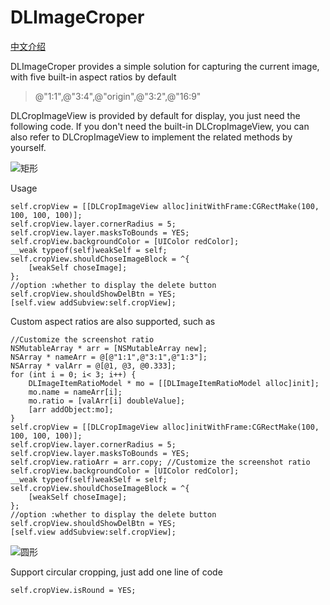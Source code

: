 # DLImageCroper

[中文介绍](https://github.com/vitasapple/DLImageCroper/blob/main/chinese.md)

DLImageCroper provides a simple solution for capturing the current image, with five built-in aspect ratios by default

> @"1:1",@"3:4",@"origin",@"3:2",@"16:9"

DLCropImageView is provided by default for display, you just need the following code. If you don't need the built-in DLCropImageView, you can also refer to DLCropImageView to implement the related methods by yourself.

![矩形](https://static01.imgkr.com/temp/fa8b71e4a6f84362b574798001bf036c.GIF)

Usage

```
self.cropView = [[DLCropImageView alloc]initWithFrame:CGRectMake(100, 100, 100, 100)];
self.cropView.layer.cornerRadius = 5;
self.cropView.layer.masksToBounds = YES;
self.cropView.backgroundColor = [UIColor redColor];
__weak typeof(self)weakSelf = self;
self.cropView.shouldChoseImageBlock = ^{
    [weakSelf choseImage];
};
//option :whether to display the delete button
self.cropView.shouldShowDelBtn = YES;
[self.view addSubview:self.cropView];
```

Custom aspect ratios are also supported, such as

```
//Customize the screenshot ratio
NSMutableArray * arr = [NSMutableArray new];
NSArray * nameArr = @[@"1:1",@"3:1",@"1:3"];
NSArray * valArr = @[@1, @3, @0.333];
for (int i = 0; i< 3; i++) {
    DLImageItemRatioModel * mo = [[DLImageItemRatioModel alloc]init];
    mo.name = nameArr[i];
    mo.ratio = [valArr[i] doubleValue];
    [arr addObject:mo];
}
self.cropView = [[DLCropImageView alloc]initWithFrame:CGRectMake(100, 100, 100, 100)];
self.cropView.layer.cornerRadius = 5;
self.cropView.layer.masksToBounds = YES;
self.cropView.ratioArr = arr.copy; //Customize the screenshot ratio
self.cropView.backgroundColor = [UIColor redColor];
__weak typeof(self)weakSelf = self;
self.cropView.shouldChoseImageBlock = ^{
    [weakSelf choseImage];
};
//option :whether to display the delete button
self.cropView.shouldShowDelBtn = YES;
[self.view addSubview:self.cropView];
```

![圆形](https://static01.imgkr.com/temp/6b42d9bb78b8411fb517c3f0f380f72a.GIF)

Support circular cropping, just add one line of code

```
self.cropView.isRound = YES;
```

